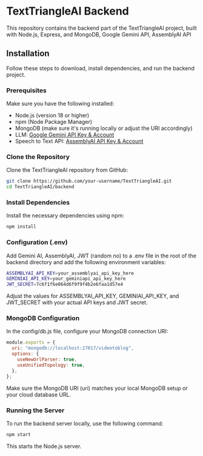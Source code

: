 # TextTriangleAI Backend

This repository contains the backend part of the TextTriangleAI project, built with Node.js, Express, and MongoDB, Google Gemini API, AssemblyAI API

## Installation

Follow these steps to download, install dependencies, and run the backend project.

### Prerequisites

Make sure you have the following installed:

- Node.js (version 18 or higher)
- npm (Node Package Manager)
- MongoDB (make sure it's running locally or adjust the URI accordingly)
- LLM: [Google Gemini API Key & Account](https://ai.google.dev) 
- Speech to Text API: [AssemblyAI API Key & Account](https://www.assemblyai.com)

### Clone the Repository

Clone the TextTriangleAI repository from GitHub:

```bash
git clone https://github.com/your-username/TextTriangleAI.git
cd TextTriangleAI/backend
```
### Install Dependencies
Install the necessary dependencies using npm:
```bash
npm install
```
### Configuration (.env)
Add Gemini AI, AssemblyAI, JWT (random no) to a .env file in the root of the backend directory and add the following environment variables:
```bash
ASSEMBLYAI_API_KEY=your_assemblyai_api_key_here
GEMINIAI_API_KEY=your_geminiapi_api_key_here
JWT_SECRET=7c6f1f6e064d6f9f9f4b2e6faa1d57e4
```
Adjust the values for ASSEMBLYAI_API_KEY, GEMINIAI_API_KEY, and JWT_SECRET with your actual API keys and JWT secret.

### MongoDB Configuration
In the config/db.js file, configure your MongoDB connection URI:
```javascript
module.exports = {
  uri: "mongodb://localhost:27017/videotoblog",
  options: {
    useNewUrlParser: true,
    useUnifiedTopology: true,
  },
};
```
Make sure the MongoDB URI (uri) matches your local MongoDB setup or your cloud database URL.
### Running the Server
To run the backend server locally, use the following command:

```bash
npm start
```
This starts the Node.js server.
















